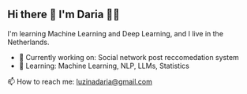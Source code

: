 ## Hi there 👋 I'm Daria 👩‍💻

I'm learning Machine Learning and Deep Learning, and I live in the Netherlands.

- 🔭 Currently working on: Social network post reccomedation system
- 🌱 Learning: Machine Learning, NLP, LLMs, Statistics

📫 How to reach me: luzinadaria@gmail.com
